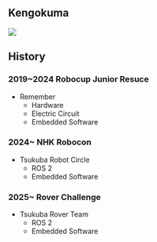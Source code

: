 ## Kengokuma
![](https://github-readme-stats.vercel.app/api/top-langs/?username=Kengokuma&layout=compact&hide=Assembly)
  
## History
### 2019~2024  Robocup Junior Resuce
- Remember
  - Hardware
  - Electric Circuit
  - Embedded Software
### 2024~ NHK Robocon
- Tsukuba Robot Circle
  - ROS 2
  - Embedded Software
### 2025~ Rover Challenge
- Tsukuba Rover Team
  - ROS 2
  - Embedded Software
  
